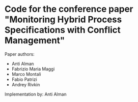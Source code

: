 # Code for the conference paper "Monitoring Hybrid Process Specifications with Conflict Management"

Paper authors:
* Anti Alman
* Fabrizio Maria Maggi
* Marco Montali
* Fabio Patrizi
* Andrey Rivkin

Implementation by: Anti Alman

